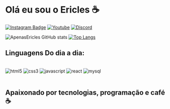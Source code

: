 # Olá eu sou o Ericles ☕

[![Instagram Badge](https://img.shields.io/badge/Instagram-E4405F?style=for-the-badge&logo=instagram&logoColor=white)](https://www.instagram.com/ericles_751)
[![Youtube](https://img.shields.io/badge/YouTube-FF0000?style=for-the-badge&logo=youtube&logoColor=white)](https://www.youtube.com/channel/UC7SAIeNtXoMQ-5JOmnDeKHA])
[![Discord](https://img.shields.io/badge/Discord-7289DA?style=for-the-badge&logo=discord&logoColor=white)](https://discord.com/channels/@DevEricles#4169])

![ApenasEricles GitHub stats](https://github-readme-stats.vercel.app/api?username=ApenasEricles&show_icons=true&theme=radical)  [![Top Langs](https://github-readme-stats.vercel.app/api/top-langs/?username=ApenasEricles)](https://github.com/ApenasEricles/github-readme-stats)

## Linguagens Do dia a dia:
<div style="display: inline_block"><br/>
    <img align= "center" alt="html5" src="https://img.shields.io/badge/HTML5-E34F26?style=for-the-badge&logo=html5&logoColor=white" />
    <img align= "center" alt="css3" src="https://img.shields.io/badge/CSS3-1572B6?style=for-the-badge&logo=css3&logoColor=white" />
    <img align= "center" alt="javascript" src="https://img.shields.io/badge/JavaScript-323330?style=for-the-badge&logo=javascript&logoColor=F7DF1E" />
    <img align= "center" alt="react" src="https://img.shields.io/badge/React-20232A?style=for-the-badge&logo=react&logoColor=61DAFB"/>
 <img align= "center" alt="mysql" src="https://img.shields.io/badge/MySQL-00000F?style=for-the-badge&logo=mysql&logoColor=white"/>
</div>
<br>

## Apaixonado por tecnologias, programação e café ☕
